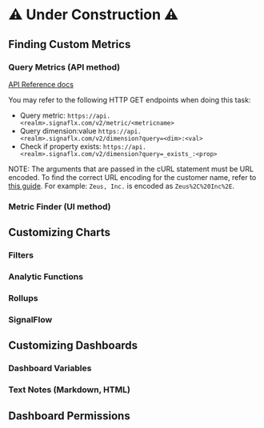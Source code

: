 # ⚠️ Under Construction ⚠️
## Finding Custom Metrics
### Query Metrics (API method)
[API Reference docs](https://dev.splunk.com/observability/reference/api/metrics_metadata/latest) 

You may refer to the following HTTP GET endpoints when doing this task:
 
- Query metric: `https://api.<realm>.signaflx.com/v2/metric/<metricname>`
- Query dimension:value `https://api.<realm>.signaflx.com/v2/dimension?query=<dim>:<val>`
- Check if property exists: `https://api.<realm>.signaflx.com/v2/dimension?query=_exists_:<prop>`

NOTE: The arguments that are passed in the cURL statement must be URL encoded. To find the correct URL encoding for the customer name, refer to [this guide](https://www.w3schools.com/tags/ref_urlencode.ASP). For example: `Zeus, Inc.` is encoded as `Zeus%2C%20Inc%2E`.

### Metric Finder (UI method)

## Customizing Charts
### Filters

### Analytic Functions

### Rollups

### SignalFlow

## Customizing Dashboards
### Dashboard Variables

### Text Notes (Markdown, HTML)

## Dashboard Permissions